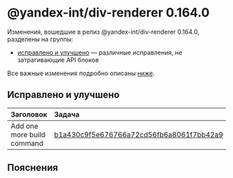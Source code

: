# @yandex-int/div-renderer 0.164.0

<!-- ЧЕЛОВЕЧЕСКОЕ ВСТУПЛЕНИЕ -->

Изменения, вошедшие в релиз @yandex-int/div-renderer 0.164.0, разделены на группы:

* [исправлено и улучшено](#Исправлено-и-улучшено) — различные исправления, не затрагивающие API блоков

Все важные изменения подробно описаны [ниже](#Пояснения).

## Исправлено и улучшено

| Заголовок                  | Задача                                     | PR  |
| :------------------------- | :----------------------------------------- | :-- |
| Add one more build command | [b1a430c9f5e676766a72cd56fb6a8061f7bb42a9] | N/A |

## Пояснения

[b1a430c9f5e676766a72cd56fb6a8061f7bb42a9]: https://a.yandex-team.ru/arc_vcs/commit/b1a430c9f5e676766a72cd56fb6a8061f7bb42a9
